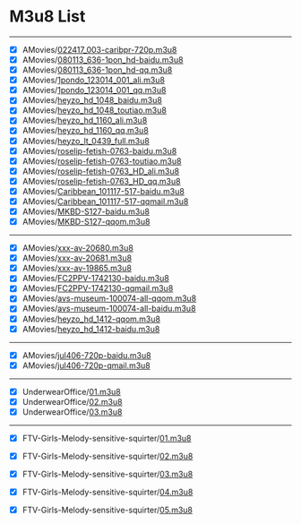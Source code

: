 # M3u8 List

------------

- [x] AMovies/[022417_003-caribpr-720p.m3u8](https://github.com/kaixuan1115/AriaNg/raw/master/m3u8/AMovies/022417_003-caribpr-720p.m3u8)
- [x] AMovies/[080113_636-1pon_hd-baidu.m3u8](https://github.com/kaixuan1115/AriaNg/raw/master/m3u8/AMovies/080113_636-1pon_hd-baidu.m3u8)
- [x] AMovies/[080113_636-1pon_hd-qq.m3u8](https://github.com/kaixuan1115/AriaNg/raw/master/m3u8/AMovies/080113_636-1pon_hd-qq.m3u8)
- [x] AMovies/[1pondo_123014_001_ali.m3u8](https://github.com/kaixuan1115/AriaNg/raw/master/m3u8/AMovies/1pondo_123014_001_ali.m3u8)
- [x] AMovies/[1pondo_123014_001_qq.m3u8](https://github.com/kaixuan1115/AriaNg/raw/master/m3u8/AMovies/1pondo_123014_001_qq.m3u8)
- [x] AMovies/[heyzo_hd_1048_baidu.m3u8](https://github.com/kaixuan1115/AriaNg/raw/master/m3u8/AMovies/heyzo_hd_1048_baidu.m3u8)
- [x] AMovies/[heyzo_hd_1048_toutiao.m3u8](https://github.com/kaixuan1115/AriaNg/raw/master/m3u8/AMovies/heyzo_hd_1048_toutiao.m3u8)
- [x] AMovies/[heyzo_hd_1160_ali.m3u8](https://github.com/kaixuan1115/AriaNg/raw/master/m3u8/AMovies/heyzo_hd_1160_ali.m3u8)
- [x] AMovies/[heyzo_hd_1160_qq.m3u8](https://github.com/kaixuan1115/AriaNg/raw/master/m3u8/AMovies/heyzo_hd_1160_qq.m3u8)
- [x] AMovies/[heyzo_lt_0439_full.m3u8](https://github.com/kaixuan1115/AriaNg/raw/master/m3u8/AMovies/heyzo_lt_0439_full.m3u8)
- [x] AMovies/[roselip-fetish-0763-baidu.m3u8](https://github.com/kaixuan1115/AriaNg/raw/master/m3u8/AMovies/roselip-fetish-0763-baidu.m3u8)
- [x] AMovies/[roselip-fetish-0763-toutiao.m3u8](https://github.com/kaixuan1115/AriaNg/raw/master/m3u8/AMovies/roselip-fetish-0763-toutiao.m3u8)
- [x] AMovies/[roselip-fetish-0763_HD_ali.m3u8](https://github.com/kaixuan1115/AriaNg/raw/master/m3u8/AMovies/roselip-fetish-0763_HD_ali.m3u8)
- [x] AMovies/[roselip-fetish-0763_HD_qq.m3u8](https://github.com/kaixuan1115/AriaNg/raw/master/m3u8/AMovies/roselip-fetish-0763_HD_qq.m3u8)
- [x] AMovies/[Caribbean_101117-517-baidu.m3u8](https://github.com/kaixuan1115/AriaNg/raw/master/m3u8/AMovies/Caribbean_101117-517-baidu.m3u8)
- [x] AMovies/[Caribbean_101117-517-qqmail.m3u8](https://github.com/kaixuan1115/AriaNg/raw/master/m3u8/AMovies/Caribbean_101117-517-qqmail.m3u8)
- [x] AMovies/[MKBD-S127-baidu.m3u8](https://github.com/kaixuan1115/AriaNg/raw/master/m3u8/AMovies/MKBD-S127-baidu.m3u8)
- [x] AMovies/[MKBD-S127-qqom.m3u8](https://github.com/kaixuan1115/AriaNg/raw/master/m3u8/AMovies/MKBD-S127-qqom.m3u8)

------------

- [x] AMovies/[xxx-av-20680.m3u8](https://github.com/kaixuan1115/AriaNg/raw/master/m3u8/AMovies/xxx-av-20680.m3u8)
- [x] AMovies/[xxx-av-20681.m3u8](https://github.com/kaixuan1115/AriaNg/raw/master/m3u8/AMovies/xxx-av-20681.m3u8)
- [x] AMovies/[xxx-av-19865.m3u8](https://github.com/kaixuan1115/AriaNg/raw/master/m3u8/AMovies/xxx-av-19865.m3u8)
- [x] AMovies/[FC2PPV-1742130-baidu.m3u8](https://github.com/kaixuan1115/AriaNg/raw/master/m3u8/AMovies/FC2PPV-1742130-baidu.m3u8)
- [x] AMovies/[FC2PPV-1742130-qqmail.m3u8](https://github.com/kaixuan1115/AriaNg/raw/master/m3u8/AMovies/FC2PPV-1742130-qqmail.m3u8)
- [x] AMovies/[avs-museum-100074-all-qqom.m3u8](https://github.com/kaixuan1115/AriaNg/raw/master/m3u8/AMovies/avs-museum-100074-all-qqom.m3u8)
- [x] AMovies/[avs-museum-100074-all-baidu.m3u8](https://github.com/kaixuan1115/AriaNg/raw/master/m3u8/AMovies/avs-museum-100074-all-baidu.m3u8)
- [x] AMovies/[heyzo_hd_1412-qqom.m3u8](https://github.com/kaixuan1115/AriaNg/raw/master/m3u8/AMovies/heyzo_hd_1412-qqom.m3u8)
- [x] AMovies/[heyzo_hd_1412-baidu.m3u8](https://github.com/kaixuan1115/AriaNg/raw/master/m3u8/AMovies/heyzo_hd_1412-baidu.m3u8)

------------

- [x] AMovies/[jul406-720p-baidu.m3u8](https://github.com/kaixuan1115/AriaNg/raw/master/m3u8/AMovies/jul406-720p-baidu.m3u8)
- [x] AMovies/[jul406-720p-qmail.m3u8](https://github.com/kaixuan1115/AriaNg/raw/master/m3u8/AMovies/jul406-720p-qmail.m3u8)

------------

- [x] UnderwearOffice/[01.m3u8](https://github.com/kaixuan1115/AriaNg/raw/master/m3u8/UnderwearOffice/01.m3u8)
- [x] UnderwearOffice/[02.m3u8](https://github.com/kaixuan1115/AriaNg/raw/master/m3u8/UnderwearOffice/02.m3u8)
- [x] UnderwearOffice/[03.m3u8](https://github.com/kaixuan1115/AriaNg/raw/master/m3u8/UnderwearOffice/03.m3u8)

------------

- [x] FTV-Girls-Melody-sensitive-squirter/[01.m3u8](https://github.com/kaixuan1115/AriaNg/raw/master/m3u8/FTV-Girls-Melody-sensitive-squirter/01.m3u8)
- [x] FTV-Girls-Melody-sensitive-squirter/[02.m3u8](https://github.com/kaixuan1115/AriaNg/raw/master/m3u8/FTV-Girls-Melody-sensitive-squirter/02.m3u8)
- [x] FTV-Girls-Melody-sensitive-squirter/[03.m3u8](https://github.com/kaixuan1115/AriaNg/raw/master/m3u8/FTV-Girls-Melody-sensitive-squirter/03.m3u8)
- [x] FTV-Girls-Melody-sensitive-squirter/[04.m3u8](https://github.com/kaixuan1115/AriaNg/raw/master/m3u8/FTV-Girls-Melody-sensitive-squirter/04.m3u8)
- [x] FTV-Girls-Melody-sensitive-squirter/[05.m3u8](https://github.com/kaixuan1115/AriaNg/raw/master/m3u8/FTV-Girls-Melody-sensitive-squirter/05.m3u8)

